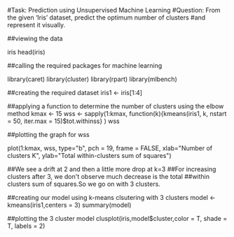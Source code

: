 #Task: Prediction using Unsupervised Machine Learning
#Question: From the given ‘Iris’ dataset, predict the optimum number of clusters
#and represent it visually.

##viewing the data

iris
head(iris)

##calling the required packages for machine learning 

library(caret) 
library(cluster) 
library(rpart) 
library(mlbench) 

##creating the required dataset
iris1 <- iris[1:4]


##applying a function to determine the number of clusters using the elbow method
kmax <- 15
wss <- sapply(1:kmax,
              function(k){kmeans(iris1, k, nstart = 50, iter.max = 15)$tot.withinss}
             )
wss

##plotting the graph for wss

plot(1:kmax, wss,
     type="b", pch = 19, frame = FALSE, 
     xlab="Number of clusters K",
     ylab="Total within-clusters sum of squares")

##We see a drift at 2 and then a little more drop at k=3
##For increasing clusters after 3, we don't observe much decrease is the total 
##within clusters sum of squares.So we go on with 3 clusters.


##creating our model using k-means clsutering with 3 clusters
model <- kmeans(iris1,centers = 3)
summary(model)

##plotting the 3 cluster model
clusplot(iris,model$cluster,color = T, shade = T, labels = 2)  
